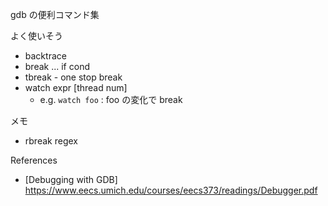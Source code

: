 gdb の便利コマンド集

よく使いそう

- backtrace
- break ... if cond
- tbreak - one stop break
- watch expr [thread num]
    - e.g. `watch foo` : foo の変化で break

メモ

- rbreak regex

References

- [Debugging with GDB] https://www.eecs.umich.edu/courses/eecs373/readings/Debugger.pdf 
